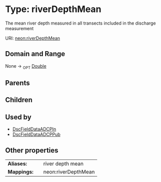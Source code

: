 
# Type: riverDepthMean


The mean river depth measured in all transects included in the discharge measurement

URI: [neon:riverDepthMean](https://data.neonscience.org/riverDepthMean)


## Domain and Range

None ->  <sub>OPT</sub> [Double](types/Double.md)

## Parents


## Children


## Used by

 * [DscFieldDataADCPIn](DscFieldDataADCPIn.md)
 * [DscFieldDataADCPPub](DscFieldDataADCPPub.md)

## Other properties

|  |  |  |
| --- | --- | --- |
| **Aliases:** | | river depth mean |
| **Mappings:** | | neon:riverDepthMean |

